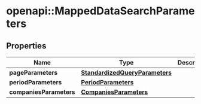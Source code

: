 # openapi::MappedDataSearchParameters


## Properties
Name | Type | Description | Notes
------------ | ------------- | ------------- | -------------
**pageParameters** | [**StandardizedQueryParameters**](StandardizedQueryParameters.md) |  | [optional] 
**periodParameters** | [**PeriodParameters**](PeriodParameters.md) |  | [optional] 
**companiesParameters** | [**CompaniesParameters**](CompaniesParameters.md) |  | [optional] 


